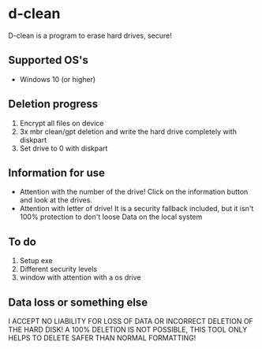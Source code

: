 # d-clean
D-clean is a program to erase hard drives, secure! 

## Supported OS's
- Windows 10 (or higher)


## Deletion progress
1. Encrypt all files on device
2. 3x mbr clean/gpt deletion and write the hard drive completely with diskpart
3. Set drive to 0 with diskpart

## Information for use
- Attention with the number of the drive! Click on the information button and look at the drives.
- Attention with letter of drive! It is a security fallback included, but it isn't 100% protection to don't loose Data on the local system


## To do
1. Setup exe
2. Different security levels
3. window with attention with a os drive


## Data loss or something else
I ACCEPT NO LIABILITY FOR LOSS OF DATA OR INCORRECT DELETION OF THE HARD DISK! A 100% DELETION IS NOT POSSIBLE, THIS TOOL ONLY HELPS TO DELETE SAFER THAN NORMAL FORMATTING!
